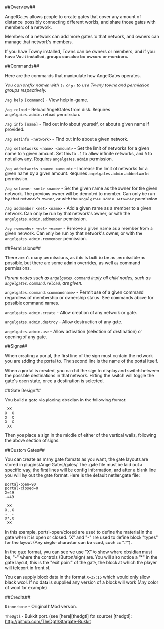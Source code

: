 ##Overview##

AngelGates allows people to create gates that cover any amount of distance, possibly connecting different worlds, and share those gates with members of a network.

Members of a network can add more gates to that network, and owners can manage that network's members.

If you have Towny installed, Towns can be owners or members, and if you have Vault installed, groups can also be owners or members.

##Commands##

Here are the commands that manipulate how AngelGates operates.

_You can prefix names with `t:` or `g:` to use Towny towns and permission groups respectively._

`/ag help [command]` - View help in-game.

`/ag reload` - Reload AngelGates from disk. Requires `angelgates.admin.reload` permission.

`/ag info [name]` - Find out info about yourself, or about a given name if provided.

`/ag netinfo <network>` - Find out info about a given network.

`/ag setnetworks <name> <amount>` - Set the limit of networks for a given name to a given amount. Set this to `-1` to allow infinite networks, and `0` to not allow any. Requires `angelgates.admin` permission.

`/ag addnetworks <name> <amount>` - Increase the limit of networks for a given name by a given amount. Requires `angelgates.admin.addnetworks` permission.

`/ag setowner <net> <name>` - Set the given name as the owner for the given network. The previous owner will be demoted to member. Can only be run by that network's owner, or with the `angelgates.admin.setowner` permission.

`/ag addmember <net> <name>` - Add a given name as a member to a given network. Can only be run by that network's owner, or with the `angelgates.admin.addmember` permission.

`/ag remmember <net> <name>` - Remove a given name as a member from a given network. Can only be run by that network's owner, or with the `angelgates.admin.remmember` permission.

##Permissions##

There aren't many permissions, as this is built to be as permissible as possible, but there are some admin overrides, as well as command permissions. 

_Parent nodes such as `angelgates.command` imply all child nodes, such as `angelgates.command.reload`, are given._

`angelgates.command.<commandname>` - Permit use of a given command regardless of membership or ownership status. See commands above for possible command names.

`angelgates.admin.create` - Allow creation of any network or gate.

`angelgates.admin.destroy` - Allow destruction of any gate.

`angelgates.admin.use` - Allow activation (selection of destination) or opening of any gate.

##Signs##

When creating a portal, the first line of the sign must contain the network you are adding the portal to. The second line is the name of the portal itself.

When a portal is created, you can hit the sign to display and switch between the possible destinations in that network. Hitting the switch will toggle the gate's open state, once a destination is selected.

##Gate Design##

You build a gate via placing obsidian in the following format:

     XX 
    X  X 
    X  X
    X  X
     XX

Then you place a sign in the middle of either of the vertical walls, following the above section of signs.

##Custom Gates##

You can create as many gate formats as you want, the gate layouts are stored in plugins/AngelGates/gates/
The .gate file must be laid out a specific way, the first lines will be config information, and after a blank line you will lay out the gate format. Here is the default nether.gate file:

    portal-open=90
    portal-closed=0
    X=49
    -=49

     XX 
    X..X
    -..-
    X*.X
     XX 

In this example, portal-open/closed are used to define the material in the gate when it is open or closed. 
"X" and "-" are used to define block "types" for the layout (Any single-character can be used, such as "#").

In the gate format, you can see we use "X" to show where obsidian must be, "-" where the controls (Button/sign) are.
You will also notice a "*" in the gate layout, this is the "exit point" of the gate, the block at which the player will teleport in front of.

You can supply block data in the format `X=35:15` which would only allow black wool. If no data is supplied any version of a block will work (Any color of wool for example)

##Credits##

`Dinnerbone` - Original hMod version.

`TheDgtl` - Bukkit port. (see [here][thedgtl] for source)
[thedgtl]: http://github.com/TheDgtl/Stargate-Bukkit